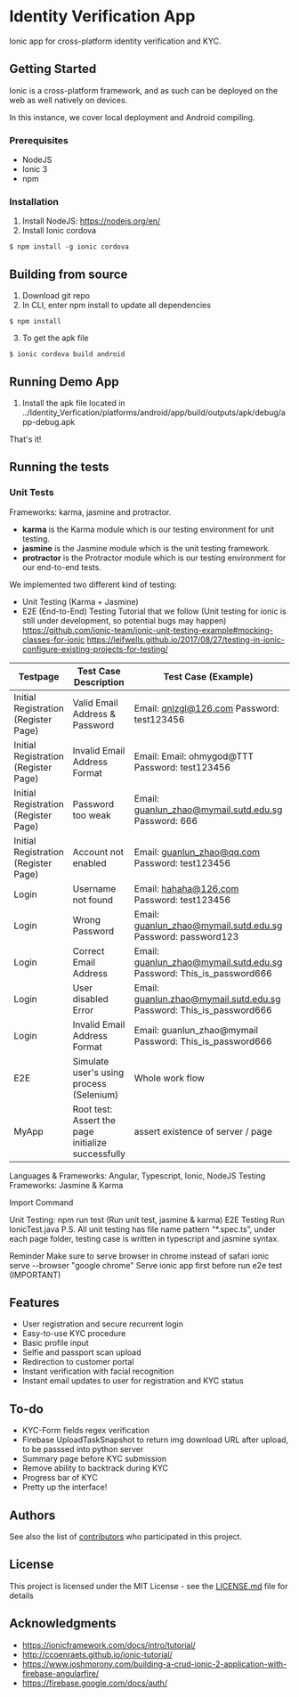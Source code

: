 # Identity Verification App
Ionic app for cross-platform identity verification and KYC.

## Getting Started
Ionic is a cross-platform framework, and as such can be deployed on the web as well natively on devices.

In this instance, we cover local deployment and Android compiling.

### Prerequisites
* NodeJS
* Ionic 3
* npm
### Installation
1. Install NodeJS: https://nodejs.org/en/
2. Install Ionic cordova
```
$ npm install -g ionic cordova
```
## Building from source
1. Download git repo
2. In CLI, enter npm install to update all dependencies
```
$ npm install
```
3. To get the apk file
```
$ ionic cordova build android
```
## Running Demo App
1. Install the apk file located in ../Identity_Verfication/platforms/android/app/build/outputs/apk/debug/app-debug.apk

That's it!

## Running the tests

### Unit Tests

Frameworks: karma, jasmine and protractor. 
- **karma** is the Karma module which is our testing environment for unit testing. 
- **jasmine** is the Jasmine module which is the unit testing framework. 
- **protractor** is the Protractor module which is our testing environment for our end-to-end tests. 

We implemented two different kind of testing:

- Unit Testing (Karma + Jasmine)
- E2E (End-to-End) Testing
Tutorial that we follow (Unit testing for ionic is still under development, so potential bugs may happen) https://github.com/ionic-team/ionic-unit-testing-example#mocking-classes-for-ionic https://leifwells.github.io/2017/08/27/testing-in-ionic-configure-existing-projects-for-testing/

| ﻿Testpage                             | Test Case Description                             | Test Case (Example)                                                  | Test Result |
|--------------------------------------|---------------------------------------------------|----------------------------------------------------------------------|-------------|
| Initial Registration (Register Page) | Valid Email Address & Password                    | Email: qnlzgl@126.com Password: test123456                           | Pass        |
| Initial Registration (Register Page) | Invalid Email Address Format                      | Email: Email: ohmygod@TTT Password: test123456                       | Fail        |
| Initial Registration (Register Page) | Password too weak                                 | Email: guanlun_zhao@mymail.sutd.edu.sg Password: 666                 | Fail        |
| Initial Registration (Register Page) | Account not enabled					           | Email: guanlun_zhao@qq.com Password: test123456 			          | Fail        |
| Login                                | Username not found                                | Email: hahaha@126.com Password: test123456                           | Fail        |
| Login                                | Wrong Password                                    | Email: guanlun_zhao@mymail.sutd.edu.sg Password: password123         | Fail        |
| Login                                | Correct Email Address                             | Email: guanlun_zhao@mymail.sutd.edu.sg Password: This_is_password666 | Pass        |
| Login                                | User disabled Error                               | Email: guanlun.zhao@mymail.sutd.edu.sg Password: This_is_password666 | Pass        |
| Login                                | Invalid Email Address Format                      | Email: guanlun_zhao@mymail Password: This_is_password666 | Pass        |
| E2E                                  | Simulate user's using process (Selenium)          | Whole work flow                                                      | Pass        |
| MyApp                                | Root test: Assert the page initialize successfully| assert existence of server / page                                    |             |

Languages & Frameworks: Angular, Typescript, Ionic, NodeJS
Testing Frameworks: Jasmine & Karma

Import Command

Unit Testing: npm run test (Run unit test, jasmine & karma)
E2E Testing Run IonicTest.java
P.S. All unit testing has file name pattern “*.spec.ts”, under each page folder, testing case is written in typescript and jasmine syntax.

Reminder
Make sure to serve browser in chrome instead of safari
ionic serve --browser "google chrome"
Serve ionic app first before run e2e test (IMPORTANT)

## Features
* User registration and secure recurrent login
* Easy-to-use KYC procedure
* Basic profile input
* Selfie and passport scan upload
* Redirection to customer portal
* Instant verification with facial recognition
* Instant email updates to user for registration and KYC status

## To-do
* KYC-Form fields regex verification
* Firebase UploadTaskSnapshot to return img download URL after upload, to be passsed into python server
* Summary page before KYC submission
* Remove ability to backtrack during KYC
* Progress bar of KYC
* Pretty up the interface!

## Authors

See also the list of [contributors](https://github.com/orgs/myFace-KYC/people) who participated in this project.

## License

This project is licensed under the MIT License - see the [LICENSE.md](LICENSE.md) file for details

## Acknowledgments

* https://ionicframework.com/docs/intro/tutorial/
* http://ccoenraets.github.io/ionic-tutorial/
* https://www.joshmorony.com/building-a-crud-ionic-2-application-with-firebase-angularfire/
* https://firebase.google.com/docs/auth/
